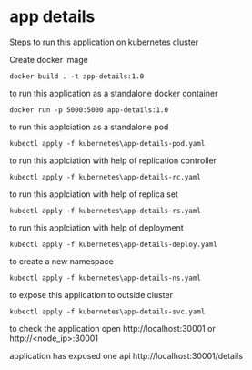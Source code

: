 # app details

Steps to run this application on kubernetes cluster

Create docker image

`
docker build . -t app-details:1.0
`

to run this application as a standalone docker container

`
docker run -p 5000:5000 app-details:1.0
`

to run this applciation as a standalone pod

`
kubectl apply -f kubernetes\app-details-pod.yaml
`

to run this applciation with help of replication controller

`
kubectl apply -f kubernetes\app-details-rc.yaml
`

to run this applciation with help of replica set

`
kubectl apply -f kubernetes\app-details-rs.yaml
`

to run this applciation with help of deployment

`
kubectl apply -f kubernetes\app-details-deploy.yaml
`

to create a new namespace

`
kubectl apply -f kubernetes\app-details-ns.yaml
`

to expose this application to outside cluster

`
kubectl apply -f kubernetes\app-details-svc.yaml
`

to check the application open http://localhost:30001 or http://<node_ip>:30001

application has exposed one api http://localhost:30001/details
